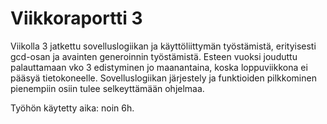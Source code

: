 # Viikkoraportti 3
Viikolla 3 jatkettu sovelluslogiikan ja käyttöliittymän työstämistä, erityisesti gcd-osan ja avainten generoinnin työstämistä. Esteen vuoksi jouduttu palauttamaan vko 3 edistyminen jo maanantaina, koska loppuviikkona ei pääsyä tietokoneelle. Sovelluslogiikan järjestely ja funktioiden pilkkominen pienempiin osiin tulee selkeyttämään ohjelmaa. 

Työhön käytetty aika: noin 6h.

